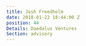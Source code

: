 ```yaml
---
title: Josh Freedholm
date: 2018-01-22 18:44:00 Z
position: 44
Details: Daedalus Ventures
Section: advisory
---
```


